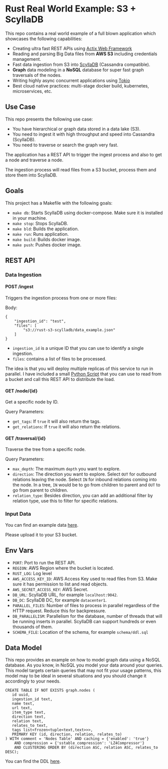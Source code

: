 # Rust Real World Example: S3 + ScyllaDB

This repo contains a real world example of a full blown application which showcases the following capabilities:
- Creating ultra fast REST APIs using [Actix Web Framework](https://actix.rs/)
- Reading and parsing Big Data files from **AWS S3** including credentials management.
- Fast data ingestion from S3 into [ScyllaDB](https://www.scylladb.com/) (Cassandra compatible).
- **Graph** data modeling in a **NoSQL** database for super fast graph traversals of the nodes.
- Writing highly async concurrent applications using [Tokio](https://tokio.rs/)
- Best cloud native practices: multi-stage docker build, kubernetes, microservices, etc.

## Use Case

This repo presents the following use case:

- You have hierarchical or graph data stored in a data lake (S3).
- You need to ingest it with high throughput and speed into Cassandra (ScyllaDB).
- You need to traverse or search the graph very fast.

The application has a REST API to trigger the ingest process and also to get a node and traverse a node.

The ingestion process will read files from a S3 bucket, process them and store them into ScyllaDB.

## Goals

This project has a Makefile with the following goals:

- `make db`: Starts ScyllaDB using docker-compose. Make sure it is installed in your machine.
- `make stop`: Stops ScyllaDB.
- `make bld`: Builds the  application.
- `make run`: Runs application.
- `make build`: Builds docker image.
- `make push`: Pushes docker image.

## REST API

### Data Ingestion

#### POST /ingest

Triggers the ingestion process from one or more files:

Body:

```
{
    "ingestion_id": "test",
    "files": [
        "s3://rust-s3-scylladb/data_example.json"
    ]
}
```

- `ingestion_id` is a unique ID that you can use to identify a single ingestion.
- `files`: contains a list of files to be processed.

The idea is that you will deploy multiple replicas of this service to run in parallel.
I have included a small [Python Script](/job/ingestion_job.py) that you can use to read from a bucket and call this REST API to distribute the load.

#### GET /node/{id}

Get a specific node by ID.

Query Parameters:

- `get_tags`: If `true` it will also return the tags.
- `get_relations`: If `true` it will also return the relations.

#### GET /traversal/{id}

Traverse the tree from a specific node.

Query Parameters:

- `max_depth`: The maximum `depth` you want to explore.
- `direction`: The direction you want to explore. Select `OUT` for outbound relations leaving the node. Select `IN` for inbound relations coming into the node. In a tree, `IN` would be to go from children to parent and `OUT` to go from parent to children.
- `relation_type`: Besides direction, you can add an additional filter by relation type, use this to filter for specific relations.

### Input Data

You can find an example data [here](/data/data_example.json). 

Please upload it to your S3 bucket.

## Env Vars

- `PORT`: Port to run the REST API.
- `REGION`: AWS Region where the bucket is located.
- `RUST_LOG`: Log level
- `AWS_ACCESS_KEY_ID`: AWS Access Key used to read files from S3. Make sure it has permission to list and read objects.
- `AWS_SECRET_ACCESS_KEY`: AWS Secret.
- `DB_URL`: ScyllaDB URL, for example `localhost:9042`.
- `DB_DC`: ScyllaDB DC, for example `datacenter1`.
- `PARALLEL_FILES`: Number of files to process in parallel regardless of the HTTP request. Reduce this for backpressure.
- `DB_PARALLELISM`: Parallelism for the database, number of threads that will be running inserts in parallel. ScyllaDB can support hundreds or even thousands of them.
- `SCHEMA_FILE`: Location of the schema, for example `schema/ddl.sql`

## Data Model

This repo provides an example on how to model graph data using a NoSQL database. As you know, in NoSQL you model your data around your queries. This model targets certain queries that may not fit your usage patterns, this model may to be ideal in several situations and you should change it accordingly to your needs.

```
CREATE TABLE IF NOT EXISTS graph.nodes (
   id uuid,
   ingestion_id text,
   name text,
   url text,
   item_type text,
   direction text,
   relation text,
   relates_to text,
   tags list<frozen<tuple<text,text>>>,
   PRIMARY KEY (id, direction, relation, relates_to)
) WITH comment = 'Nodes Table' AND caching = {'enabled': 'true'} 
    AND compression = {'sstable_compression': 'LZ4Compressor'}
    AND CLUSTERING ORDER BY (direction ASC, relation ASC, relates_to DESC);
```

You can find the DDL [here](/schema/ddl.sql).

